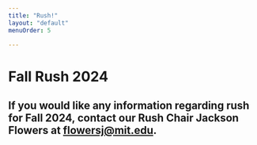 ```yaml
---
title: "Rush!"
layout: "default"
menuOrder: 5

---
```

<div class="content container">

<h1 class="centeredHeader">Fall Rush 2024</h1>
<h2 class="centeredHeader">If you would like any information regarding rush for Fall 2024, contact our Rush Chair Jackson Flowers at <a href="mailto:flowersj@mit.edu">flowersj@mit.edu</a>.</h2>
<br />
<br />

</div>
